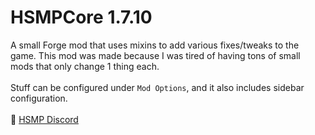 # HSMPCore 1.7.10
A small Forge mod that uses mixins to add various fixes/tweaks to the game. This mod was made because I was tired of having tons of small mods that only change 1 thing each.
<br>
<br>Stuff can be configured under `Mod Options`, and it also includes sidebar configuration.
<br>
<br>🔗 [HSMP Discord](https://discord.gg/4ySWkM2)